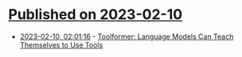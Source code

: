 # [Published on 2023-02-10](index.md)

* [2023-02-10, 02:01:16](https://lobste.rs/s/e8ltiu/toolformer_language_models_can_teach) - [Toolformer: Language Models Can Teach Themselves to Use Tools](https://arxiv.org/abs/2302.04761)
